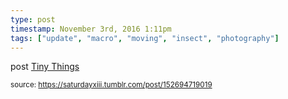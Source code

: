 ```yaml
---
type: post
timestamp: November 3rd, 2016 1:11pm
tags: ["update", "macro", "moving", "insect", "photography"]
---
```

post
<a href=" https://href.li/?http://tinythings.tumblr.com/">
                        Tiny Things                    </a>
                
                
                
                                
<small>source: https://saturdayxiii.tumblr.com/post/152694719019</small>